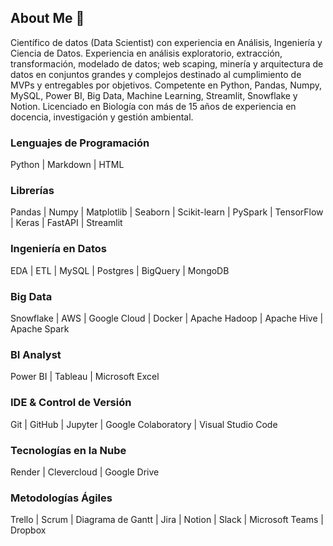 ## About Me  👋

Científico de datos (Data Scientist) con experiencia en Análisis, Ingeniería y Ciencia de Datos. Experiencia en análisis exploratorio, extracción, transformación, modelado de datos; web scaping, minería y arquitectura de datos en conjuntos grandes y complejos destinado al cumplimiento de MVPs y entregables por objetivos. Competente en Python, Pandas, Numpy, MySQL, Power BI, Big Data, Machine Learning, Streamlit, Snowflake y Notion. Licenciado en Biología con más de 15 años de experiencia en docencia, investigación y gestión ambiental.

### Lenguajes de Programación
Python | Markdown | HTML

### Librerías
Pandas | Numpy | Matplotlib | Seaborn | Scikit-learn | PySpark | TensorFlow | Keras | FastAPI | Streamlit

### Ingeniería en Datos
EDA | ETL | MySQL | Postgres | BigQuery | MongoDB 

### Big Data
Snowflake | AWS | Google Cloud | Docker | Apache Hadoop | Apache Hive | Apache Spark

### BI Analyst
Power BI | Tableau | Microsoft Excel

### IDE & Control de Versión
Git | GitHub | Jupyter | Google Colaboratory | Visual Studio Code

### Tecnologías en la Nube
Render | Clevercloud | Google Drive

### Metodologías Ágiles
Trello | Scrum | Diagrama de Gantt | Jira | Notion | Slack | Microsoft Teams | Dropbox


<!--
**dunietmg/dunietmg** is a ✨ _special_ ✨ repository because its `README.md` (this file) appears on your GitHub profile.

Here are some ideas to get you started:

- 🔭 I’m currently working on ...
- 🌱 I’m currently learning ...
- 👯 I’m looking to collaborate on ...
- 🤔 I’m looking for help with ...
- 💬 Ask me about ...
- 📫 How to reach me: ...
- 😄 Pronouns: ...
- ⚡ Fun fact: ...
-->
